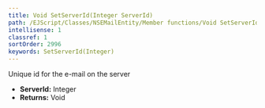 ```yaml
---
title: Void SetServerId(Integer ServerId)
path: /EJScript/Classes/NSEMailEntity/Member functions/Void SetServerId(Integer p_0)
intellisense: 1
classref: 1
sortOrder: 2996
keywords: SetServerId(Integer)
---
```



Unique id for the e-mail on the server



* **ServerId:** Integer
* **Returns:** Void


